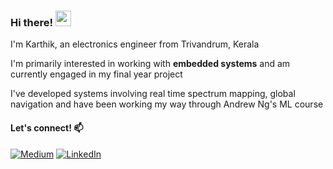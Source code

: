 ### Hi there! <img src="https://emojis.slackmojis.com/emojis/images/1536351075/4594/blob-wave.gif" width="25"/>
I'm Karthik, an electronics engineer from Trivandrum, Kerala

I'm primarily interested in working with **embedded systems** and am currently engaged in my final year project

I've developed systems involving real time spectrum mapping, global navigation and have been working my way through Andrew Ng's ML course

#### Let's connect! 📫
[<img alt="Medium" src="https://img.shields.io/badge/Medium-%23000000.svg?&style=for-the-badge&logo=Medium&logoColor=white" />](https://medium.com/@karthikkj2003)
[<img alt="LinkedIn" src="https://img.shields.io/badge/LinkedIn-%230E76A8.svg?&style=for-the-badge&logo=LinkedIn&logoColor=white" />](https://www.linkedin.com/in/karthik-kj/)
